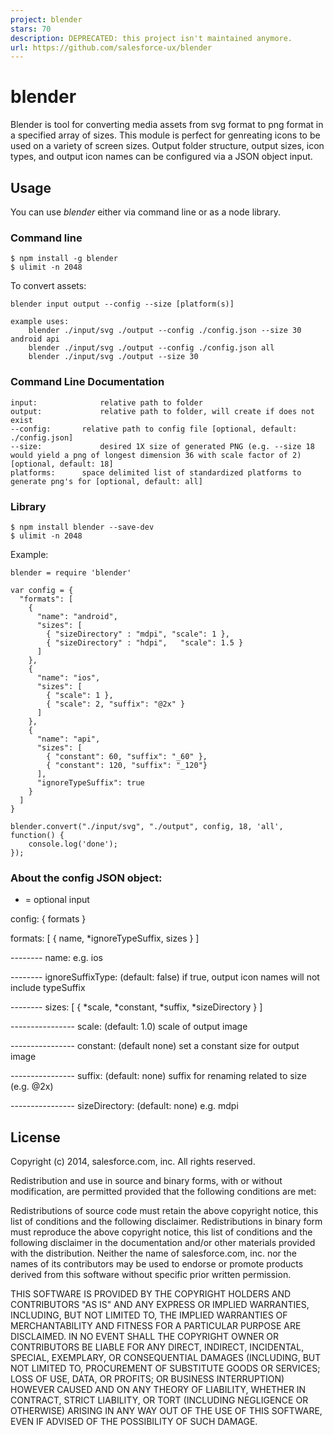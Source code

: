 ```yaml
---
project: blender
stars: 70
description: DEPRECATED: this project isn't maintained anymore.
url: https://github.com/salesforce-ux/blender
---
```


blender
=======

Blender is tool for converting media assets from svg format to png format in a specified array of sizes. This module is perfect for genreating icons to be used on a variety of screen sizes. Output folder structure, output sizes, icon types, and output icon names can be configured via a JSON object input.

Usage
-----

You can use _blender_ either via command line or as a node library.

### Command line

```
$ npm install -g blender
$ ulimit -n 2048
```

To convert assets:

```
blender input output --config --size [platform(s)]

example uses: 
	blender ./input/svg ./output --config ./config.json --size 30 android api
	blender ./input/svg ./output --config ./config.json all
	blender ./input/svg ./output --size 30 
```

### Command Line Documentation

```
input: 				relative path to folder
output: 			relative path to folder, will create if does not exist
--config: 		relative path to config file [optional, default: ./config.json]
--size: 			desired 1X size of generated PNG (e.g. --size 18 would yield a png of longest dimension 36 with scale factor of 2) [optional, default: 18]
platforms:		space delimited list of standardized platforms to generate png's for [optional, default: all]
```

### Library

```
$ npm install blender --save-dev
$ ulimit -n 2048
```

Example:

```
blender = require 'blender'

var config = { 
  "formats": [
    {
      "name": "android",
      "sizes": [
        { "sizeDirectory" : "mdpi", "scale": 1 },
        { "sizeDirectory" : "hdpi",   "scale": 1.5 }
      ]
    },
    {
      "name": "ios",
      "sizes": [
        { "scale": 1 },
        { "scale": 2, "suffix": "@2x" }
      ]
    },
    {
      "name": "api",
      "sizes": [
        { "constant": 60, "suffix": "_60" },
        { "constant": 120, "suffix": "_120"}
      ], 
      "ignoreTypeSuffix": true
    }
  ]
}

blender.convert("./input/svg", "./output", config, 18, 'all', function() {
	console.log('done');
});
```

### About the config JSON object:

-   \= optional input

config: { formats }

formats: \[ { name, \*ignoreTypeSuffix, sizes } \]

\-------- name: e.g. ios

\-------- ignoreSuffixType: (default: false) if true, output icon names will not include typeSuffix

\-------- sizes: \[ { \*scale, \*constant, \*suffix, \*sizeDirectory } \]

\---------------- scale: (default: 1.0) scale of output image

\---------------- constant: (default none) set a constant size for output image

\---------------- suffix: (default: none) suffix for renaming related to size (e.g. @2x)

\---------------- sizeDirectory: (default: none) e.g. mdpi

License
-------

Copyright (c) 2014, salesforce.com, inc. All rights reserved.

Redistribution and use in source and binary forms, with or without modification, are permitted provided that the following conditions are met:

Redistributions of source code must retain the above copyright notice, this list of conditions and the following disclaimer. Redistributions in binary form must reproduce the above copyright notice, this list of conditions and the following disclaimer in the documentation and/or other materials provided with the distribution. Neither the name of salesforce.com, inc. nor the names of its contributors may be used to endorse or promote products derived from this software without specific prior written permission.

THIS SOFTWARE IS PROVIDED BY THE COPYRIGHT HOLDERS AND CONTRIBUTORS "AS IS" AND ANY EXPRESS OR IMPLIED WARRANTIES, INCLUDING, BUT NOT LIMITED TO, THE IMPLIED WARRANTIES OF MERCHANTABILITY AND FITNESS FOR A PARTICULAR PURPOSE ARE DISCLAIMED. IN NO EVENT SHALL THE COPYRIGHT OWNER OR CONTRIBUTORS BE LIABLE FOR ANY DIRECT, INDIRECT, INCIDENTAL, SPECIAL, EXEMPLARY, OR CONSEQUENTIAL DAMAGES (INCLUDING, BUT NOT LIMITED TO, PROCUREMENT OF SUBSTITUTE GOODS OR SERVICES; LOSS OF USE, DATA, OR PROFITS; OR BUSINESS INTERRUPTION) HOWEVER CAUSED AND ON ANY THEORY OF LIABILITY, WHETHER IN CONTRACT, STRICT LIABILITY, OR TORT (INCLUDING NEGLIGENCE OR OTHERWISE) ARISING IN ANY WAY OUT OF THE USE OF THIS SOFTWARE, EVEN IF ADVISED OF THE POSSIBILITY OF SUCH DAMAGE.
